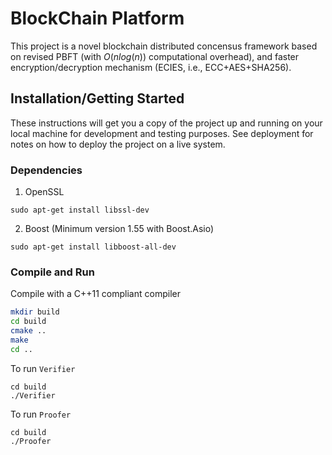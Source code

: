 # BlockChain Platform

This project is a novel blockchain distributed concensus framework based on revised PBFT (with $O(nlog(n))$ computational overhead), and faster encryption/decryption mechanism (ECIES, i.e., ECC+AES+SHA256). 

## Installation/Getting Started

These instructions will get you a copy of the project up and running on your local machine for development and testing purposes. See deployment for notes on how to deploy the project on a live system.

### Dependencies

1. OpenSSL
```
sudo apt-get install libssl-dev
```

2. Boost (Minimum version 1.55 with Boost.Asio)
```
sudo apt-get install libboost-all-dev
```


### Compile and Run

Compile with a C++11 compliant compiler

```sh
mkdir build
cd build
cmake ..
make
cd ..
```

To run `Verifier`
```
cd build
./Verifier
```

To run `Proofer`
```
cd build
./Proofer
```
